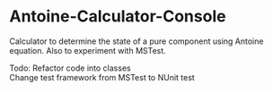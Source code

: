 # Antoine-Calculator-Console
Calculator to determine the state of a pure component using Antoine equation. Also to experiment with MSTest. 

Todo:
Refactor code into classes  
Change test framework from MSTest to NUnit test
